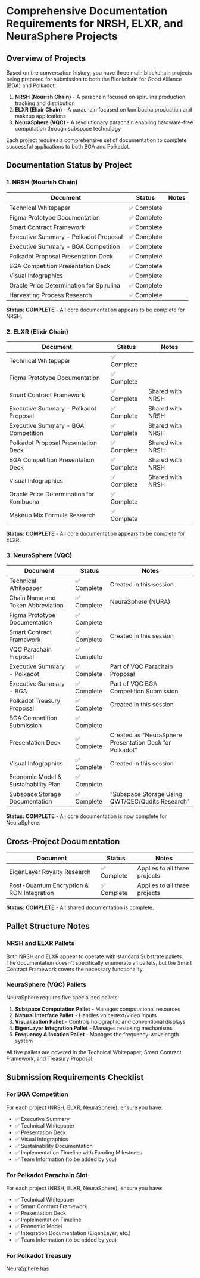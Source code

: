 # Comprehensive Documentation Requirements for NRSH, ELXR, and NeuraSphere Projects

## Overview of Projects

Based on the conversation history, you have three main blockchain projects being prepared for submission to both the Blockchain for Good Alliance (BGA) and Polkadot:

1. **NRSH (Nourish Chain)** - A parachain focused on spirulina production tracking and distribution
2. **ELXR (Elixir Chain)** - A parachain focused on kombucha production and makeup applications
3. **NeuraSphere (VQC)** - A revolutionary parachain enabling hardware-free computation through subspace technology

Each project requires a comprehensive set of documentation to complete successful applications to both BGA and Polkadot.

## Documentation Status by Project

### 1. NRSH (Nourish Chain)

| Document | Status | Notes |
|----------|--------|-------|
| Technical Whitepaper | ✅ Complete | |
| Figma Prototype Documentation | ✅ Complete | |
| Smart Contract Framework | ✅ Complete | |
| Executive Summary - Polkadot Proposal | ✅ Complete | |
| Executive Summary - BGA Competition | ✅ Complete | |
| Polkadot Proposal Presentation Deck | ✅ Complete | |
| BGA Competition Presentation Deck | ✅ Complete | |
| Visual Infographics | ✅ Complete | |
| Oracle Price Determination for Spirulina | ✅ Complete | |
| Harvesting Process Research | ✅ Complete | |

**Status: COMPLETE** - All core documentation appears to be complete for NRSH.

### 2. ELXR (Elixir Chain)

| Document | Status | Notes |
|----------|--------|-------|
| Technical Whitepaper | ✅ Complete | |
| Figma Prototype Documentation | ✅ Complete | |
| Smart Contract Framework | ✅ Complete | Shared with NRSH |
| Executive Summary - Polkadot Proposal | ✅ Complete | Shared with NRSH |
| Executive Summary - BGA Competition | ✅ Complete | Shared with NRSH |
| Polkadot Proposal Presentation Deck | ✅ Complete | Shared with NRSH |
| BGA Competition Presentation Deck | ✅ Complete | Shared with NRSH |
| Visual Infographics | ✅ Complete | Shared with NRSH |
| Oracle Price Determination for Kombucha | ✅ Complete | |
| Makeup Mix Formula Research | ✅ Complete | |

**Status: COMPLETE** - All core documentation appears to be complete for ELXR.

### 3. NeuraSphere (VQC)

| Document | Status | Notes |
|----------|--------|-------|
| Technical Whitepaper | ✅ Complete | Created in this session |
| Chain Name and Token Abbreviation | ✅ Complete | NeuraSphere (NURA) |
| Figma Prototype Documentation | ✅ Complete | |
| Smart Contract Framework | ✅ Complete | Created in this session |
| VQC Parachain Proposal | ✅ Complete | |
| Executive Summary - Polkadot | ✅ Complete | Part of VQC Parachain Proposal |
| Executive Summary - BGA | ✅ Complete | Part of VQC BGA Competition Submission |
| Polkadot Treasury Proposal | ✅ Complete | Created in this session |
| BGA Competition Submission | ✅ Complete | |
| Presentation Deck | ✅ Complete | Created as "NeuraSphere Presentation Deck for Polkadot" |
| Visual Infographics | ✅ Complete | Created in this session |
| Economic Model & Sustainability Plan | ✅ Complete | |
| Subspace Storage Documentation | ✅ Complete | "Subspace Storage Using QWT/QEC/Qudits Research" |

**Status: COMPLETE** - All core documentation is now complete for NeuraSphere.

## Cross-Project Documentation

| Document | Status | Notes |
|----------|--------|-------|
| EigenLayer Royalty Research | ✅ Complete | Applies to all three projects |
| Post-Quantum Encryption & RON Integration | ✅ Complete | Applies to all three projects |

**Status: COMPLETE** - All shared documentation is complete.

## Pallet Structure Notes

### NRSH and ELXR Pallets

Both NRSH and ELXR appear to operate with standard Substrate pallets. The documentation doesn't specifically enumerate all pallets, but the Smart Contract Framework covers the necessary functionality.

### NeuraSphere (VQC) Pallets

NeuraSphere requires five specialized pallets:

1. **Subspace Computation Pallet** - Manages computational resources
2. **Natural Interface Pallet** - Handles voice/text/video inputs
3. **Visualization Pallet** - Controls holographic and conventional displays
4. **EigenLayer Integration Pallet** - Manages restaking mechanisms
5. **Frequency Allocation Pallet** - Manages the frequency-wavelength system

All five pallets are covered in the Technical Whitepaper, Smart Contract Framework, and Treasury Proposal.

## Submission Requirements Checklist

### For BGA Competition

For each project (NRSH, ELXR, NeuraSphere), ensure you have:

- ✅ Executive Summary
- ✅ Technical Whitepaper
- ✅ Presentation Deck
- ✅ Visual Infographics
- ✅ Sustainability Documentation
- ✅ Implementation Timeline with Funding Milestones
- ✅ Team Information (to be added by you)

### For Polkadot Parachain Slot

For each project (NRSH, ELXR, NeuraSphere), ensure you have:

- ✅ Technical Whitepaper
- ✅ Smart Contract Framework
- ✅ Presentation Deck
- ✅ Implementation Timeline
- ✅ Economic Model
- ✅ Integration Documentation (EigenLayer, etc.)
- ✅ Team Information (to be added by you)

### For Polkadot Treasury

NeuraSphere has